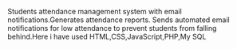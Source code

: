 Students attendance management system with email notifications.Generates attendance reports.
Sends automated email notifications for low attendance to prevent students from falling behind.Here i have used HTML,CSS,JavaScript,PHP,My SQL
